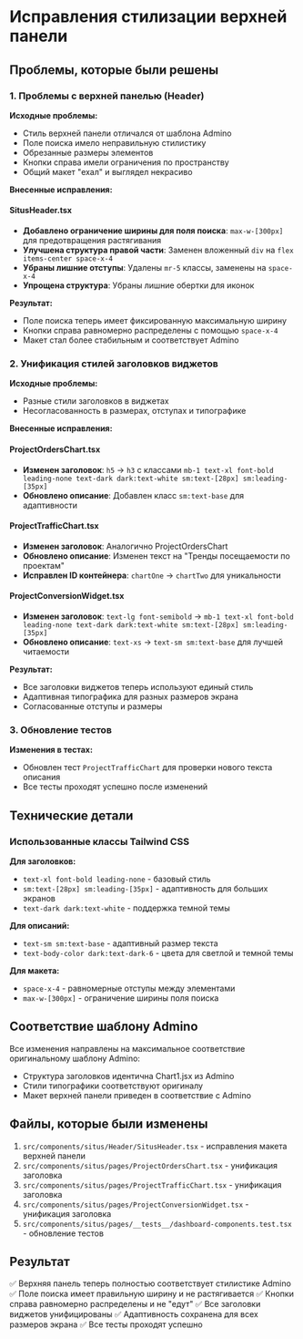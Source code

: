 # Исправления стилизации верхней панели

## Проблемы, которые были решены

### 1. Проблемы с верхней панелью (Header)

**Исходные проблемы:**
- Стиль верхней панели отличался от шаблона Admino
- Поле поиска имело неправильную стилистику
- Обрезанные размеры элементов
- Кнопки справа имели ограничения по пространству
- Общий макет "ехал" и выглядел некрасиво

**Внесенные исправления:**

#### SitusHeader.tsx
- **Добавлено ограничение ширины для поля поиска**: `max-w-[300px]` для предотвращения растягивания
- **Улучшена структура правой части**: Заменен вложенный `div` на `flex items-center space-x-4`
- **Убраны лишние отступы**: Удалены `mr-5` классы, заменены на `space-x-4`
- **Упрощена структура**: Убраны лишние обертки для иконок

**Результат:**
- Поле поиска теперь имеет фиксированную максимальную ширину
- Кнопки справа равномерно распределены с помощью `space-x-4`
- Макет стал более стабильным и соответствует Admino

### 2. Унификация стилей заголовков виджетов

**Исходные проблемы:**
- Разные стили заголовков в виджетах
- Несогласованность в размерах, отступах и типографике

**Внесенные исправления:**

#### ProjectOrdersChart.tsx
- **Изменен заголовок**: `h5` → `h3` с классами `mb-1 text-xl font-bold leading-none text-dark dark:text-white sm:text-[28px] sm:leading-[35px]`
- **Обновлено описание**: Добавлен класс `sm:text-base` для адаптивности

#### ProjectTrafficChart.tsx
- **Изменен заголовок**: Аналогично ProjectOrdersChart
- **Обновлено описание**: Изменен текст на "Тренды посещаемости по проектам"
- **Исправлен ID контейнера**: `chartOne` → `chartTwo` для уникальности

#### ProjectConversionWidget.tsx
- **Изменен заголовок**: `text-lg font-semibold` → `mb-1 text-xl font-bold leading-none text-dark dark:text-white sm:text-[28px] sm:leading-[35px]`
- **Обновлено описание**: `text-xs` → `text-sm sm:text-base` для лучшей читаемости

**Результат:**
- Все заголовки виджетов теперь используют единый стиль
- Адаптивная типографика для разных размеров экрана
- Согласованные отступы и размеры

### 3. Обновление тестов

**Изменения в тестах:**
- Обновлен тест `ProjectTrafficChart` для проверки нового текста описания
- Все тесты проходят успешно после изменений

## Технические детали

### Использованные классы Tailwind CSS

**Для заголовков:**
- `text-xl font-bold leading-none` - базовый стиль
- `sm:text-[28px] sm:leading-[35px]` - адаптивность для больших экранов
- `text-dark dark:text-white` - поддержка темной темы

**Для описаний:**
- `text-sm sm:text-base` - адаптивный размер текста
- `text-body-color dark:text-dark-6` - цвета для светлой и темной темы

**Для макета:**
- `space-x-4` - равномерные отступы между элементами
- `max-w-[300px]` - ограничение ширины поля поиска

## Соответствие шаблону Admino

Все изменения направлены на максимальное соответствие оригинальному шаблону Admino:
- Структура заголовков идентична Chart1.jsx из Admino
- Стили типографики соответствуют оригиналу
- Макет верхней панели приведен в соответствие с Admino

## Файлы, которые были изменены

1. `src/components/situs/Header/SitusHeader.tsx` - исправления макета верхней панели
2. `src/components/situs/pages/ProjectOrdersChart.tsx` - унификация заголовка
3. `src/components/situs/pages/ProjectTrafficChart.tsx` - унификация заголовка
4. `src/components/situs/pages/ProjectConversionWidget.tsx` - унификация заголовка
5. `src/components/situs/pages/__tests__/dashboard-components.test.tsx` - обновление тестов

## Результат

✅ Верхняя панель теперь полностью соответствует стилистике Admino
✅ Поле поиска имеет правильную ширину и не растягивается
✅ Кнопки справа равномерно распределены и не "едут"
✅ Все заголовки виджетов унифицированы
✅ Адаптивность сохранена для всех размеров экрана
✅ Все тесты проходят успешно 
